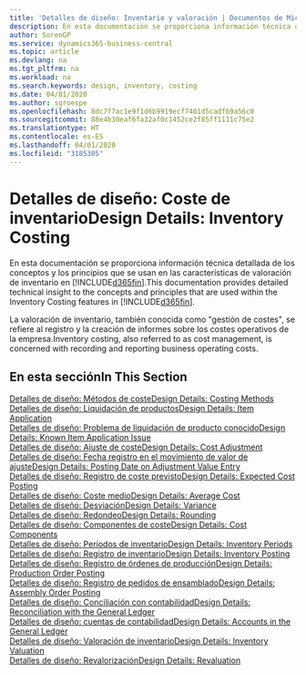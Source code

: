 ```yaml
---
title: 'Detalles de diseño: Inventario y valoración | Documentos de Microsoft'
description: En esta documentación se proporciona información técnica detallada de los conceptos y los principios que se usan en las características de valoración de inventario en Business Central.
author: SorenGP
ms.service: dynamics365-business-central
ms.topic: article
ms.devlang: na
ms.tgt_pltfrm: na
ms.workload: na
ms.search.keywords: design, inventory, costing
ms.date: 04/01/2020
ms.author: sgroespe
ms.openlocfilehash: 8dc7f7ac1e9f1d6b9919ecf7401d5cadf69a56c0
ms.sourcegitcommit: 88e4b30eaf6fa32af0c1452ce2f85ff1111c75e2
ms.translationtype: HT
ms.contentlocale: es-ES
ms.lasthandoff: 04/01/2020
ms.locfileid: "3185305"
---
```

# <a name="design-details-inventory-costing"></a><span data-ttu-id="c6d80-103">Detalles de diseño: Coste de inventario</span><span class="sxs-lookup"><span data-stu-id="c6d80-103">Design Details: Inventory Costing</span></span>
<span data-ttu-id="c6d80-104">En esta documentación se proporciona información técnica detallada de los conceptos y los principios que se usan en las características de valoración de inventario en [!INCLUDE[d365fin](includes/d365fin_md.md)].</span><span class="sxs-lookup"><span data-stu-id="c6d80-104">This documentation provides detailed technical insight to the concepts and principles that are used within the Inventory Costing features in [!INCLUDE[d365fin](includes/d365fin_md.md)].</span></span>  

<span data-ttu-id="c6d80-105">La valoración de inventario, también conocida como "gestión de costes", se refiere al registro y la creación de informes sobre los costes operativos de la empresa.</span><span class="sxs-lookup"><span data-stu-id="c6d80-105">Inventory costing, also referred to as cost management, is concerned with recording and reporting business operating costs.</span></span>  

## <a name="in-this-section"></a><span data-ttu-id="c6d80-106">En esta sección</span><span class="sxs-lookup"><span data-stu-id="c6d80-106">In This Section</span></span>  
[<span data-ttu-id="c6d80-107">Detalles de diseño: Métodos de coste</span><span class="sxs-lookup"><span data-stu-id="c6d80-107">Design Details: Costing Methods</span></span>](design-details-costing-methods.md)  
[<span data-ttu-id="c6d80-108">Detalles de diseño: Liquidación de productos</span><span class="sxs-lookup"><span data-stu-id="c6d80-108">Design Details: Item Application</span></span>](design-details-item-application.md)  
[<span data-ttu-id="c6d80-109">Detalles de diseño: Problema de liquidación de producto conocido</span><span class="sxs-lookup"><span data-stu-id="c6d80-109">Design Details: Known Item Application Issue</span></span>](design-details-inventory-zero-level-open-item-ledger-entries.md)  
[<span data-ttu-id="c6d80-110">Detalles de diseño: Ajuste de coste</span><span class="sxs-lookup"><span data-stu-id="c6d80-110">Design Details: Cost Adjustment</span></span>](design-details-cost-adjustment.md)  
[<span data-ttu-id="c6d80-111">Detalles de diseño: Fecha registro en el movimiento de valor de ajuste</span><span class="sxs-lookup"><span data-stu-id="c6d80-111">Design Details: Posting Date on Adjustment Value Entry</span></span>](design-details-inventory-adjustment-value-entry-posting-date.md)  
[<span data-ttu-id="c6d80-112">Detalles de diseño: Registro de coste previsto</span><span class="sxs-lookup"><span data-stu-id="c6d80-112">Design Details: Expected Cost Posting</span></span>](design-details-expected-cost-posting.md)  
[<span data-ttu-id="c6d80-113">Detalles de diseño: Coste medio</span><span class="sxs-lookup"><span data-stu-id="c6d80-113">Design Details: Average Cost</span></span>](design-details-average-cost.md)  
[<span data-ttu-id="c6d80-114">Detalles de diseño: Desviación</span><span class="sxs-lookup"><span data-stu-id="c6d80-114">Design Details: Variance</span></span>](design-details-variance.md)  
[<span data-ttu-id="c6d80-115">Detalles de diseño: Redondeo</span><span class="sxs-lookup"><span data-stu-id="c6d80-115">Design Details: Rounding</span></span>](design-details-rounding.md)  
[<span data-ttu-id="c6d80-116">Detalles de diseño: Componentes de coste</span><span class="sxs-lookup"><span data-stu-id="c6d80-116">Design Details: Cost Components</span></span>](design-details-cost-components.md)  
[<span data-ttu-id="c6d80-117">Detalles de diseño: Periodos de inventario</span><span class="sxs-lookup"><span data-stu-id="c6d80-117">Design Details: Inventory Periods</span></span>](design-details-inventory-periods.md)  
[<span data-ttu-id="c6d80-118">Detalles de diseño: Registro de inventario</span><span class="sxs-lookup"><span data-stu-id="c6d80-118">Design Details: Inventory Posting</span></span>](design-details-inventory-posting.md)  
[<span data-ttu-id="c6d80-119">Detalles de diseño: Registro de órdenes de producción</span><span class="sxs-lookup"><span data-stu-id="c6d80-119">Design Details: Production Order Posting</span></span>](design-details-production-order-posting.md)  
[<span data-ttu-id="c6d80-120">Detalles de diseño: Registro de pedidos de ensamblado</span><span class="sxs-lookup"><span data-stu-id="c6d80-120">Design Details: Assembly Order Posting</span></span>](design-details-assembly-order-posting.md)  
[<span data-ttu-id="c6d80-121">Detalles de diseño: Conciliación con contabilidad</span><span class="sxs-lookup"><span data-stu-id="c6d80-121">Design Details: Reconciliation with the General Ledger</span></span>](design-details-reconciliation-with-the-general-ledger.md)  
[<span data-ttu-id="c6d80-122">Detalles de diseño: cuentas de contabilidad</span><span class="sxs-lookup"><span data-stu-id="c6d80-122">Design Details: Accounts in the General Ledger</span></span>](design-details-accounts-in-the-general-ledger.md)  
[<span data-ttu-id="c6d80-123">Detalles de diseño: Valoración de inventario</span><span class="sxs-lookup"><span data-stu-id="c6d80-123">Design Details: Inventory Valuation</span></span>](design-details-inventory-valuation.md)  
[<span data-ttu-id="c6d80-124">Detalles de diseño: Revalorización</span><span class="sxs-lookup"><span data-stu-id="c6d80-124">Design Details: Revaluation</span></span>](design-details-revaluation.md)
